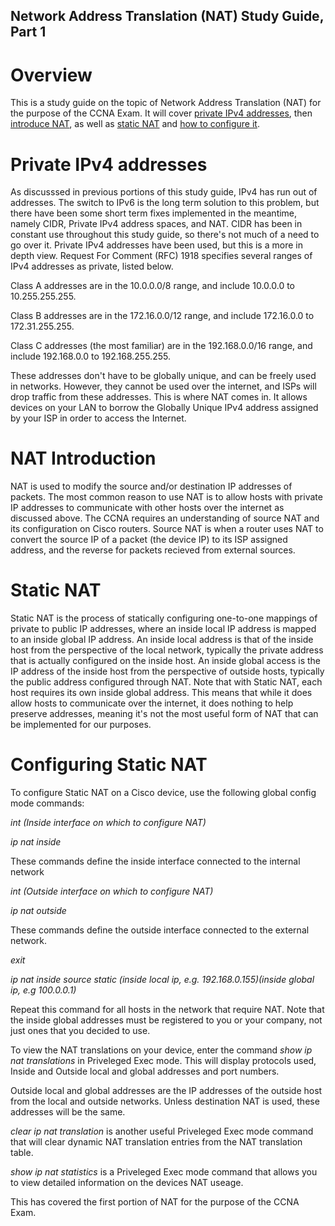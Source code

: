 ## Network Address Translation (NAT) Study Guide, Part 1

# Overview

This is a study guide on the topic of Network Address Translation (NAT) for the purpose of the CCNA Exam. It will cover [private IPv4 addresses](#private-ipv4-addresses), then [introduce NAT](#NAT-introduction), as well as [static NAT](#static-nat) and [how to configure it](#configuring-static-nat).

# Private IPv4 addresses

As discusssed in previous portions of this study guide, IPv4 has run out of addresses. The switch to IPv6 is the long term solution to this problem, but there have been some short term fixes implemented in the meantime, namely CIDR, Private IPv4 address spaces, and NAT. CIDR has been in constant use throughout this study guide, so there's not much of a need to go over it. Private IPv4 addresses have been used, but this is a more in depth view. Request For Comment (RFC) 1918 specifies several ranges of IPv4 addresses as private, listed below.

Class A addresses are in the 10.0.0.0/8 range, and include 10.0.0.0 to 10.255.255.255.

Class B addresses are in the 172.16.0.0/12 range, and include 172.16.0.0 to 172.31.255.255.

Class C addresses (the most familiar) are in the 192.168.0.0/16 range, and include 192.168.0.0 to 192.168.255.255.

These addresses don't have to be globally unique, and can be freely used in networks. However, they cannot be used over the internet, and ISPs will drop traffic from these addresses. This is where NAT comes in. It allows devices on your LAN to borrow the Globally Unique IPv4 address assigned by your ISP in order to access the Internet.

# NAT Introduction

NAT is used to modify the source and/or destination IP addresses of packets. The most common reason to use NAT is to allow hosts with private IP addresses to communicate with other hosts over the internet as discussed above. The CCNA requires an understanding of source NAT and its configuration on Cisco routers. Source NAT is when a router uses NAT to convert the source IP of a packet (the device IP) to its ISP assigned address, and the reverse for packets recieved from external sources.

# Static NAT

Static NAT is the process of statically configuring one-to-one mappings of private to public IP addresses, where  an inside local IP address is mapped to an inside global IP address. An inside local address is that of the inside host from the perspective of the local network, typically the private address that is actually configured on the inside host. An inside global access is the IP address of the inside host from the perspective of outside hosts, typically the public address configured through NAT. 
Note that with Static NAT, each host requires its own inside global address. This means that while it does allow hosts to communicate over the internet, it does nothing to help preserve addresses, meaning it's not the most useful form of NAT that can be implemented for our purposes.

# Configuring Static NAT

To configure Static NAT on a Cisco device, use the following global config mode commands:

_int (Inside interface on which to configure NAT)_

_ip nat inside_

These commands define the inside interface connected to the internal network

_int (Outside interface on which to configure NAT)_

_ip nat outside_

These commands define the outside interface connected to the external network.

_exit_

_ip nat inside source static (inside local ip, e.g. 192.168.0.155)(inside global ip, e.g 100.0.0.1)_

Repeat this command for all hosts in the network that require NAT. Note that the inside global addresses must be registered to you or your company, not just ones that you decided to use.

To view the NAT translations on your device, enter the command _show ip nat translations_ in Priveleged Exec mode. This will display protocols used, Inside and Outside local and global addresses and port numbers.

Outside local and global addresses are the IP addresses of the outside host from the local and outside networks. Unless destination NAT is used, these addresses will be the same.

_clear ip nat translation_ is another useful Priveleged Exec mode command that will clear dynamic NAT translation entries from the NAT translation table.

_show ip nat statistics_ is a Priveleged Exec mode command that allows you to view detailed information on the devices NAT useage.

This has covered the first portion of NAT for the purpose of the CCNA Exam.